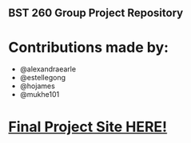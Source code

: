 ## BST 260 Group Project Repository 

# Contributions made by:
- @alexandraearle
- @estellegong
- @hojames
- @mukhe101
 
 # [Final Project Site HERE!](https://hojames.github.io/ds-proj/ "Project Website")

